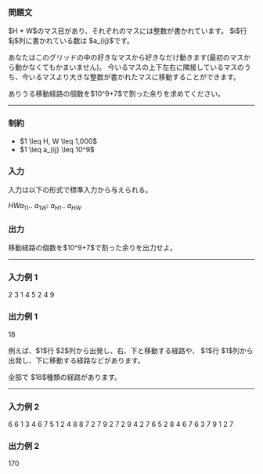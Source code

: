 
<div>

<div>

<div>

<section>

### **問題文**

<p>
$H * W$のマス目があり、それぞれのマスには整数が書かれています。 $i$行 $j$列に書かれている数は $a_{ij}$です。
</p>

<p>
あなたはこのグリッドの中の好きなマスから好きなだけ動きます(最初のマスから動かなくてもかまいません)。
今いるマスの上下左右に隣接しているマスのうち、今いるマスより大きな整数が書かれたマスに移動することができます。
</p>

<p>
ありうる移動経路の個数を$10^9+7$で割った余りを求めてください。
</p>

</section>

</div>

---

<div>

<div>

<section>

### **制約**

<ul>

<li>
$1 \leq H, W \leq 1,000$
</li>

<li>
$1 \leq a_{ij} \leq 10^9$
</li>

</ul>

</section>

</div>

<div>

<section>

### **入力**

<p>
入力は以下の形式で標準入力から与えられる。
</p>

<div>

$H$$W$$a_{11}$.. $a_{1W}$:
$a_{H1}$.. $a_{HW}$
</div>

</section>

</div>

<div>

<section>

### **出力**

<p>
移動経路の個数を$10^9+7$で割った余りを出力せよ。
</p>

</section>

</div>

</div>

---

<div>

<section>

### **入力例 1**

<div>

2 3
1 4 5
2 4 9

</div>

</section>

</div>

<div>

<section>

### **出力例 1**

<div>

18

</div>

<p>
例えば、$1$行 $2$列から出発し、右、下と移動する経路や、 $1$行 $1$列から出発し、下に移動する経路などがあります。
</p>

<p>
全部で $18$種類の経路があります。
</p>

</section>

</div>

---

<div>

<section>

### **入力例 2**

<div>

6 6
1 3 4 6 7 5
1 2 4 8 8 7
2 7 9 2 7 2
9 4 2 7 6 5
2 8 4 6 7 6
3 7 9 1 2 7

</div>

</section>

</div>

<div>

<section>

### **出力例 2**

<div>

170

</div>

</section>

</div>

</div>

</div>
